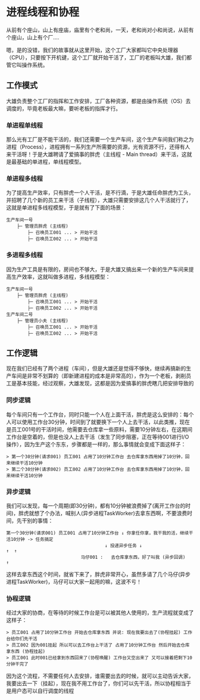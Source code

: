 # 进程线程和协程

从前有个座山，山上有座庙，庙里有个老和尚，一天，老和尚对小和尚说，从前有个座山，山上有个厂....

嗯，是的没错，我们的故事就从这里开始，这个工厂大家都叫它中央处理器（CPU），只要按下开机键，这个工厂就开始干活了，工厂的老板叫大雄，我们都管它叫操作系统。

## 工作模式

大雄负责整个工厂的指挥和工作安排，工厂各种资源，都是由操作系统（OS）去调度的，毕竟老板最大嘛，要听老板的指挥才行。


### 单进程单线程

那么光有工厂是不能干活的，我们还需要一个生产车间，这个生产车间我们称之为进程（Process），进程拥有一系列生产所需要的资源，光有资源不行，还得有人来干活呀！于是大雄聘请了爱搞事的胖虎（主线程 - Main thread）来干活，这就是最基础的单进程，单线程模型。

### 单进程多线程

为了提高生产效率，只有胖虎一个人干活，是不行滴，于是大雄任命胖虎为工头，并招聘了几个新的员工来干活（子线程），大雄只需要安排这几个人干活就行了，这就是单进程多线程模型，于是就有了下面的场景：

```
生产车间一号
    ├─ 管理员胖虎 (主线程)
        ├─ 召唤员工001 ... > 开始干活 
        ├─ 召唤员工002 ... > 开始干活 
```

### 多进程多线程

因为生产工具是有限的，房间也不够大，于是大雄又搞出来一个新的生产车间来提高生产效率，这就叫做多进程，多线程模型：

```
生产车间一号
    ├─ 管理员胖虎 (主线程)
        ├─ 召唤员工001 ... > 开始干活 
        ├─ 召唤员工002 ... > 开始干活 
生产车间二号
    ├─ 管理员小夫 (主线程)
        ├─ 召唤员工001 ... > 开始干活 
        ├─ 召唤员工002 ... > 开始干活 
```

## 工作逻辑

现在我们已经有了两个进程（车间），但是大雄还是觉得不够快，继续再搞新的生产车间是非常不划算的（即新建进程的成本是非常高的），作为一个老板，剥削员工是基本技能，经过观察，大雄发现，这都是因为爱搞事的胖虎瞎几把安排导致的

### 同步逻辑

每个车间只有一个工作台，同时只能一个人在上面干活，胖虎是这么安排的：每个人可以使用工作台30分钟，时间到了就要换下一个人上去干活，以此类推，现在是员工001号的干活时间，他需要去仓库拿一些原料，需要10分钟左右，在这期间工作台是空着的，但是也没人上去干活（发生了同步阻塞，正在等待001进行I/O操作），因为生产这个东东，步骤都是一样的，那么事情就会变成下面这样子：


```
> 第一个30分钟(请求001) 员工001 占用了10分钟工作台 去仓库拿东西用掉了10分钟，回来继续干活10分钟
> 第二个30分钟(请求002) 员工002 占用了10分钟工作台 去仓库拿东西用掉了10分钟，回来继续干活10分钟
```

### 异步逻辑

我们可以发现，每一个周期(即30分钟)，都有10分钟被浪费掉了(离开工作台的时间)，胖虎就想了个办法，喊别人(异步进程TaskWorker)去拿东西啊，不要浪费时间，先干别的事情：

```
第一个30分钟(请求001) 员工001 占用了10分钟工作台 ↓ 你拿任你拿，我干我的活，继续干活10分钟 -> 任务搞定
	                                 ↓ 投递异步任务 ↓                   ↑  ↑
	                        马仔001 :   去仓库拿东西，好了叫我 (异步回调)    ↑

```

这样去拿东西这个时间，就省下来了，胖虎非常开心，虽然多请了几个马仔(异步进程TaskWorker)，马仔可以大家一起用的嘛，这波不亏！

### 协程逻辑

经过大家的协商，在等待的时候工作台是可以被其他人使用的，生产流程就变成了这样子：

```
> 员工001 占用了10分钟工作台 开始去仓库拿东西 并说: 现在我要出去了(协程挂起) 工作台给你们先干活
> 员工002 因为001挂起 所以可以去工作台上干活了 占用了10分钟工作台 然后开始去仓库拿东西 (协程挂起)
> 员工001 此时001已经拿到东西回来了(协程唤醒) 工作台又空出来了 又可以接着把剩下10分钟干完了
```

因为这个流程，不需要任何人去安排，谁需要出去的时候，就可以主动告诉大家，我要出去一下（挂起），现在我不用工作台了，你们可以先干活，所以协程相当于是用户态可以自行调度的线程
